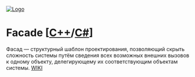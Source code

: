 [![Logo](https://raw.githubusercontent.com/ogycode/DesignPatterns/master/merch/facade.PNG)](https://github.com/ogycode/DesignPatterns/tree/master/src/StructuralPatterns/Facade)

# Facade [[C++](https://github.com/ogycode/DesignPatterns/blob/master/src/StructuralPatterns/Facade/FacadeCPP/FacadeCPP/FacadeCPP.cpp)/[C#](https://github.com/ogycode/DesignPatterns/blob/master/src/StructuralPatterns/Facade/FacadeCSharp/FacadeCSharp/Program.cs)]
Фасад — структурный шаблон проектирования, позволяющий скрыть сложность системы путём сведения всех возможных внешних вызовов к одному объекту, делегирующему их соответствующим объектам системы. [WIKI](https://ru.wikipedia.org/wiki/%D0%A4%D0%B0%D1%81%D0%B0%D0%B4_(%D1%88%D0%B0%D0%B1%D0%BB%D0%BE%D0%BD_%D0%BF%D1%80%D0%BE%D0%B5%D0%BA%D1%82%D0%B8%D1%80%D0%BE%D0%B2%D0%B0%D0%BD%D0%B8%D1%8F))